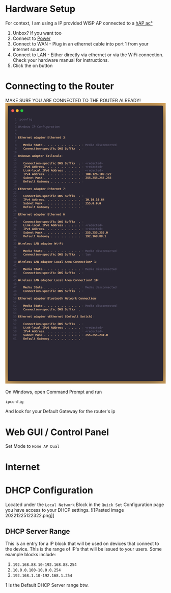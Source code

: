 # Hardware Setup
For context, I am using a IP provided WISP AP connected to a [hAP ac³](https://mikrotik.com/product/hap_ac3)

1) Unbox? If you want too
2) Connect to [Power](https://chainsaw-man.fandom.com/wiki/Power)
3) Connect to WAN - Plug in an ethernet cable into port 1 from your internet source.
4) Connect to LAN - Either directly via ethernet or via the WiFi connection. Check your hardware manual for instructions.
5) Click the on button
# Connecting to the Router
MAKE SURE YOU ARE CONNECTED TO THE ROUTER ALREADY!
![](windows_ipconfig_output-x1.png)

On Windows, open Command Prompt and run
```bash
ipconfig
```
And look for your Default Gateway for the router's ip

# Web GUI / Control Panel
Set Mode to `Home AP Dual`
# Internet

# DHCP Configuration
Located under the `Local Network` Block in the `Quick Set` Configuration page you have access to your DHCP settings.
![[Pasted image 20221225122322.png]]
## DHCP Server Range
This is an entry for a IP block that will be used on devices that connect to the device. This is the range of IP's that will be issued to your users.
Some example blocks include:
1)  `192.168.88.10-192.168.88.254` 
2)  `10.0.0.100-10.0.0.254`
3) `192.168.1.10-192.168.1.254`

1 is the Default DHCP Server range btw.

